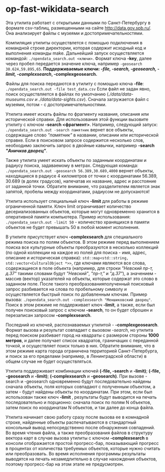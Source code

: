 # op-fast-wikidata-search
Эта утилита работает с открытыми данными по Санкт-Петербургу в формате csv-таблиц, размещенными на сайте http://data.gov.spb.ru/. Она анализирует файлы с музеями и достопримечательностями.

Компиляция утилиты осуществлется с помощью подключения в командной строке директории, которая содержит исходный код и выполнения команды make. Дальнейший запуск осуществляется командой:
`./opendata_search.out <ключи>`. Формат ключа **-key**, далее через пробел передается значение ключа, например `-geosearch 30.624,59.895,65`.
**Поддерживаемые ключи: _-file, -search, -geosearch, -limit, -complexsearch_, -complexgeosearch.**

Файлы для поиска передаются в утилиту с помощью ключа **-file**:
`./opendata_search.out -file test_data.csv`
Если файл не задан явно, поиск осуществляется в файлах по умолчанию (*./data/data-museums.csv и ./data/data-sights.csv*). Сначала загружается файл с музеями, потом - с достопримечательностями.

Утилита имеет искать файлы по фрагменту названия, описания или исторической справки.
Для использования этой функции вызовите утилиту с ключом **-search <фрагмент>**.
Например, следующий запуск: `./opendata_search.out -search памятник` вернет все объекты, содержащие слово *"памятник"* в  названии, описании или исторической справке. Если в поисковом запросе содержится несколько слов, необходимо заключить запрос в двойные кавычки, например **-search _"Аничков дворец"_**.

Также утилита умеет искать объекты по заданным координатам и радиусу поиска, задаваемому в метрах.
Следующая команда: `./opendata_search.out -geosearch 56.389,30.689,4000` вернет объекты, находящиеся в радиусе 4 километров от точки с координатами 56.389, 30.689 (в долях градусов), напечатав их название, адрес и расстояние от заданной точки.
Обратите внимание, что разделителем является знак запятой, пробелы между координатами, радиусом не допускаются!

Утилита использует специальный ключ **-limit** для работы в режиме ограниченной памяти. Ключ limit ограничивает количество десериализованных объектов, которые могут одновременно хранится в оперативной памяти компьютера.
Пример использования: `./opendata_search.out -limit 50` - количество хранящихся в памяти объектов не будет превышать 50 в любой момент исполнения.

В утилите присутствует ключ **-complexsearch** для специального режима поиска по полям объектов. В этом режиме перед выполнением поиска все культурные объекты преобразуются в несколько коллекций (по одной коллекции на каждое из полей для поиска - имя, адрес, описание и историческая справка): `std::map<std::string, std::vector<CulturalObject *>>`, где ключами являются все слова, содержащиеся в поле объекта (например, для строки *"Невский пр-т, д.37"* такими словами будут *"Невский"*, *"пр-т,"* и *"д.37"*), а значением - массив (вектор) указателей на объекты, которые содержат это слово в заданном поле. После такого преобразованияполученный поисковый запрос разбивается на слова по пробельному символу и осуществляется быстрый поиск по добавленным ключам. Пример вызова: `./opendata_search.out -complexsearch "Меншиковский дворец"`. Поиск в этом режиме не поддерживает ключ **-limit**, а также, если был получен поисковый запрос с ключом **-search**, то он будет сброшен и перезаписан запросом **-complexsearch**.

Последний из ключей, распознаваемых утилитой - **-complexgeosearch**. Формат вызова и результат совпадает с вызовом _-search_, но утилита перед поиском разбивает город на квадраты с размером стороны **1000 метров**, и далее получает список квадратов, граничащих с переданной точкой, и осуществляет поиск только в них. Обратите внимание, что в этом режиме карта города ограничена территорией Санкт-Петербурга, и поиск за его пределами (например, в Ленинградской области) в общем случае не будет осуществляться.

Утилита поддерживает комбинации ключей **(-file, -search** и **-limit)**; **(-file, -geosearch** и **-limit)**; **(-complexsearch** и **-geosearch)**.
При вызове -search и -geosearch одновременно будут последовательно найдены сначала объекты, поля которых совпадают с полученным объектом, а затем - будут найдены объекты по координатам.
При этом, если был использован также ключ **-limit <N>**, результаты будут выводится на печать последовательно и порционно:
сначала поиск по полям N объектов, затем поиск по координатам N объектов, и так далее до конца файла.

Утилита начинает свою работу сразу после вызова ее в комнадной строке, найденные объекты распечатываются в стандартный консольный вывод непосредственно после обнаружения совпадений. Во время чтения файла, а также преобразования файлов в структуру вектора карт в случае вызова утилиты с ключом **-complexsearch** в консоли отображается простой прогресс-бар, показывающий прогресс в процентах от количества требуемых объектов, которые нужно считать или преобразовать. Во время исполнения программы результаты выводятся на печать незамедлительно в случае нахождения объектов, поэтому прогресс-бар на этом этапе не предусмотрен.
